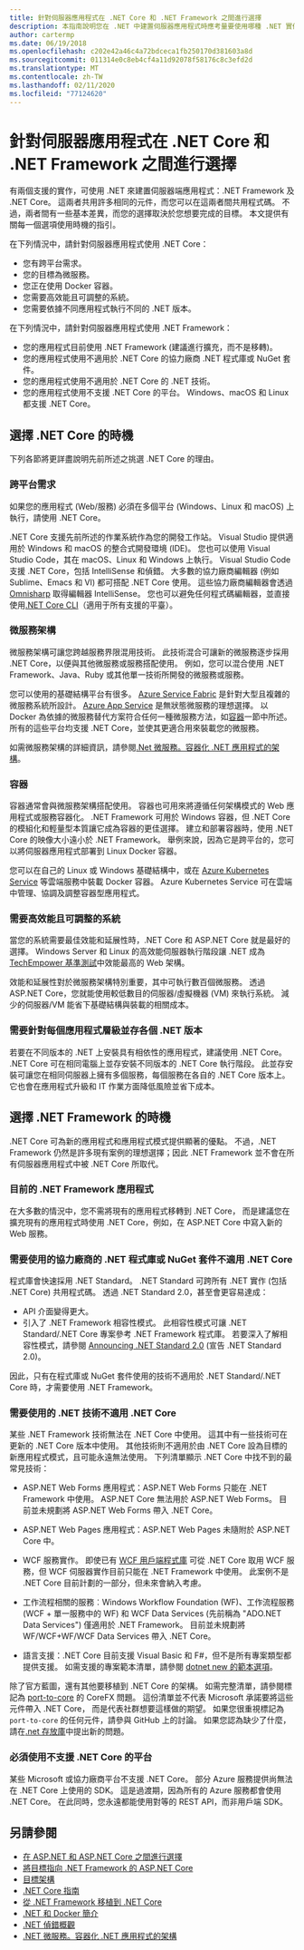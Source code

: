 ```yaml
---
title: 針對伺服器應用程式在 .NET Core 和 .NET Framework 之間進行選擇
description: 本指南說明您在 .NET 中建置伺服器應用程式時應考量要使用哪種 .NET 實作。
author: cartermp
ms.date: 06/19/2018
ms.openlocfilehash: c202e42a46c4a72bdceca1fb250170d381603a8d
ms.sourcegitcommit: 011314e0c8eb4cf4a11d92078f58176c8c3efd2d
ms.translationtype: MT
ms.contentlocale: zh-TW
ms.lasthandoff: 02/11/2020
ms.locfileid: "77124620"
---
```

# <a name="choosing-between-net-core-and-net-framework-for-server-apps"></a>針對伺服器應用程式在 .NET Core 和 .NET Framework 之間進行選擇

有兩個支援的實作，可使用 .NET 來建置伺服器端應用程式：.NET Framework 及 .NET Core。 這兩者共用許多相同的元件，而您可以在這兩者間共用程式碼。 不過，兩者間有一些基本差異，而您的選擇取決於您想要完成的目標。  本文提供有關每一個選項使用時機的指引。

在下列情況中，請針對伺服器應用程式使用 .NET Core：

- 您有跨平台需求。
- 您的目標為微服務。
- 您正在使用 Docker 容器。
- 您需要高效能且可調整的系統。
- 您需要依據不同應用程式執行不同的 .NET 版本。

在下列情況中，請針對伺服器應用程式使用 .NET Framework：

- 您的應用程式目前使用 .NET Framework (建議進行擴充，而不是移轉)。
- 您的應用程式使用不適用於 .NET Core 的協力廠商 .NET 程式庫或 NuGet 套件。
- 您的應用程式使用不適用於 .NET Core 的 .NET 技術。
- 您的應用程式使用不支援 .NET Core 的平台。 Windows、macOS 和 Linux 都支援 .NET Core。

## <a name="when-to-choose-net-core"></a>選擇 .NET Core 的時機

下列各節將更詳盡說明先前所述之挑選 .NET Core 的理由。

### <a name="cross-platform-needs"></a>跨平台需求

如果您的應用程式 (Web/服務) 必須在多個平台 (Windows、Linux 和 macOS) 上執行，請使用 .NET Core。

.NET Core 支援先前所述的作業系統作為您的開發工作站。 Visual Studio 提供適用於 Windows 和 macOS 的整合式開發環境 (IDE)。 您也可以使用 Visual Studio Code，其在 macOS、Linux 和 Windows 上執行。 Visual Studio Code 支援 .NET Core，包括 IntelliSense 和偵錯。 大多數的協力廠商編輯器 (例如 Sublime、Emacs 和 VI) 都可搭配 .NET Core 使用。 這些協力廠商編輯器會透過 [Omnisharp](https://www.omnisharp.net/) 取得編輯器 IntelliSense。 您也可以避免任何程式碼編輯器，並直接使用[.NET Core CLI](../core/tools/index.md)（適用于所有支援的平臺）。

### <a name="microservices-architecture"></a>微服務架構

微服務架構可讓您跨越服務界限混用技術。 此技術混合可讓新的微服務逐步採用 .NET Core，以便與其他微服務或服務搭配使用。 例如，您可以混合使用 .NET Framework、Java、Ruby 或其他單一技術所開發的微服務或服務。

您可以使用的基礎結構平台有很多。 [Azure Service Fabric](https://azure.microsoft.com/services/service-fabric/) 是針對大型且複雜的微服務系統所設計。 [Azure App Service](https://azure.microsoft.com/services/app-service/) 是無狀態微服務的理想選擇。 以 Docker 為依據的微服務替代方案符合任何一種微服務方法，如[容器](#containers)一節中所述。 所有的這些平台均支援 .NET Core，並使其更適合用來裝載您的微服務。

如需微服務架構的詳細資訊，請參閱[.Net 微服務。容器化 .NET 應用程式的架構](../architecture/microservices/index.md)。

### <a name="containers"></a>容器

容器通常會與微服務架構搭配使用。 容器也可用來將遵循任何架構模式的 Web 應用程式或服務容器化。 .NET Framework 可用於 Windows 容器，但 .NET Core 的模組化和輕量型本質讓它成為容器的更佳選擇。 建立和部署容器時，使用 .NET Core 的映像大小遠小於 .NET Framework。 舉例來說，因為它是跨平台的，您可以將伺服器應用程式部署到 Linux Docker 容器。

您可以在自己的 Linux 或 Windows 基礎結構中，或在 [Azure Kubernetes Service](https://azure.microsoft.com/services/kubernetes-service/) 等雲端服務中裝載 Docker 容器。 Azure Kubernetes Service 可在雲端中管理、協調及調整容器型應用程式。

### <a name="a-need-for-high-performance-and-scalable-systems"></a>需要高效能且可調整的系統

當您的系統需要最佳效能和延展性時，.NET Core 和 ASP.NET Core 就是最好的選擇。 Windows Server 和 Linux 的高效能伺服器執行階段讓 .NET 成為 [TechEmpower 基準測試](https://www.techempower.com/benchmarks/#hw=ph&test=plaintext)中效能最高的 Web 架構。

效能和延展性對於微服務架構特別重要，其中可執行數百個微服務。 透過 ASP.NET Core，您就能使用較低數目的伺服器/虛擬機器 (VM) 來執行系統。 減少的伺服器/VM 能省下基礎結構與裝載的相關成本。

### <a name="a-need-for-side-by-side-of-net-versions-per-application-level"></a>需要針對每個應用程式層級並存各個 .NET 版本

若要在不同版本的 .NET 上安裝具有相依性的應用程式，建議使用 .NET Core。 .NET Core 可在相同電腦上並存安裝不同版本的 .NET Core 執行階段。 此並存安裝可讓您在相同伺服器上擁有多個服務，每個服務在各自的 .NET Core 版本上。 它也會在應用程式升級和 IT 作業方面降低風險並省下成本。

## <a name="when-to-choose-net-framework"></a>選擇 .NET Framework 的時機

.NET Core 可為新的應用程式和應用程式模式提供顯著的優點。 不過，.NET Framework 仍然是許多現有案例的理想選擇；因此 .NET Framework 並不會在所有伺服器應用程式中被 .NET Core 所取代。

### <a name="current-net-framework-applications"></a>目前的 .NET Framework 應用程式

在大多數的情況中，您不需將現有的應用程式移轉到 .NET Core， 而是建議您在擴充現有的應用程式時使用 .NET Core，例如，在 ASP.NET Core 中寫入新的 Web 服務。

### <a name="a-need-to-use-third-party-net-libraries-or-nuget-packages-not-available-for-net-core"></a>需要使用的協力廠商的 .NET 程式庫或 NuGet 套件不適用 .NET Core

程式庫會快速採用 .NET Standard。 .NET Standard 可跨所有 .NET 實作 (包括 .NET Core) 共用程式碼。 透過 .NET Standard 2.0，甚至會更容易達成：

- API 介面變得更大。 
- 引入了 .NET Framework 相容性模式。 此相容性模式可讓 .NET Standard/.NET Core 專案參考 .NET Framework 程式庫。 若要深入了解相容性模式，請參閱 [Announcing .NET Standard 2.0](https://devblogs.microsoft.com/dotnet/announcing-net-standard-2-0/) (宣告 .NET Standard 2.0)。

因此，只有在程式庫或 NuGet 套件使用的技術不適用於 .NET Standard/.NET Core 時，才需要使用 .NET Framework。

### <a name="a-need-to-use-net-technologies-not-available-for-net-core"></a>需要使用的 .NET 技術不適用 .NET Core

某些 .NET Framework 技術無法在 .NET Core 中使用。 這其中有一些技術可在更新的 .NET Core 版本中使用。 其他技術則不適用於由 .NET Core 設為目標的新應用程式模式，且可能永遠無法使用。 下列清單顯示 .NET Core 中找不到的最常見技術：

- ASP.NET Web Forms 應用程式：ASP.NET Web Forms 只能在 .NET Framework 中使用。 ASP.NET Core 無法用於 ASP.NET Web Forms。 目前並未規劃將 ASP.NET Web Forms 帶入 .NET Core。

- ASP.NET Web Pages 應用程式：ASP.NET Web Pages 未隨附於 ASP.NET Core 中。 

- WCF 服務實作。 即使已有 [WCF 用戶端程式庫](https://github.com/dotnet/wcf) 可從 .NET Core 取用 WCF 服務，但 WCF 伺服器實作目前只能在 .NET Framework 中使用。 此案例不是 .NET Core 目前計劃的一部分，但未來會納入考慮。

- 工作流程相關的服務︰Windows Workflow Foundation (WF)、工作流程服務 (WCF + 單一服務中的 WF) 和 WCF Data Services (先前稱為 "ADO.NET Data Services") 僅適用於 .NET Framework。  目前並未規劃將 WF/WCF+WF/WCF Data Services 帶入 .NET Core。

- 語言支援：.NET Core 目前支援 Visual Basic 和 F#，但不是所有專案類型都提供支援。 如需支援的專案範本清單，請參閱 [dotnet new 的範本選項](../core/tools/dotnet-new.md#arguments)。

除了官方藍圖，還有其他要移植到 .NET Core 的架構。 如需完整清單，請參閱標記為 [port-to-core](https://github.com/dotnet/corefx/issues?q=is%3Aopen+is%3Aissue+label%3Aport-to-core) 的 CoreFX 問題。 這份清單並不代表 Microsoft 承諾要將這些元件帶入 .NET Core， 而是代表社群想要這樣做的期望。 如果您很重視標記為 `port-to-core` 的任何元件，請參與 GitHub 上的討論。 如果您認為缺少了什麼，請在[.net 存放庫](https://github.com/dotnet/runtime/issues/new)中提出新的問題。

### <a name="a-need-to-use-a-platform-that-doesnt-support-net-core"></a>必須使用不支援 .NET Core 的平台

某些 Microsoft 或協力廠商平台不支援 .NET Core。 部分 Azure 服務提供尚無法在 .NET Core 上使用的 SDK。 這是過渡期，因為所有的 Azure 服務都會使用 .NET Core。 在此同時，您永遠都能使用對等的 REST API，而非用戶端 SDK。

## <a name="see-also"></a>另請參閱

- [在 ASP.NET 和 ASP.NET Core 之間進行選擇](/aspnet/core/choose-aspnet-framework)
- [將目標指向 .NET Framework 的 ASP.NET Core](/aspnet/core#aspnet-core-targeting-net-framework)
- [目標架構](frameworks.md)
- [.NET Core 指南](../core/index.md)
- [從 .NET Framework 移植到 .NET Core](../core/porting/index.md)
- [.NET 和 Docker 簡介](../core/docker/introduction.md)
- [.NET 偵錯概觀](components.md)
- [.NET 微服務。容器化 .NET 應用程式的架構](../architecture/microservices/index.md)
